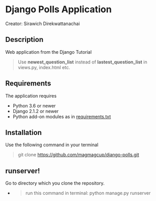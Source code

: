 # Django Polls Application

Creator: Sirawich Direkwattanachai
## Description
Web application from the Django Tutorial

> Use **newest_question_list** instead of **lastest_question_list** in views.py, index.html etc.

## Requirements

The application requires
* Python 3.6 or newer
* Django 2.1.2 or newer
* Python add-on modules as in [requirements.txt](requirements.txt)

## Installation
Use the following command in your terminal
> git clone https://github.com/magmagcup/django-polls.git



## **runserver!**
Go to directory which you clone the repository. 

* >  run this command in terminal: python manage.py runserver



